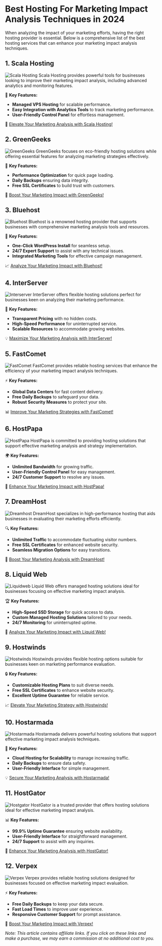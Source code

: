 # Best Hosting For Marketing Impact Analysis Techniques in 2024

When analyzing the impact of your marketing efforts, having the right hosting provider is essential. Below is a comprehensive list of the best hosting services that can enhance your marketing impact analysis techniques.

## 1. **Scala Hosting**

![Scala Hosting](https://i.imgur.com/uJ5JIK3.png "Scala Web Hosting")
Scala Hosting provides powerful tools for businesses looking to improve their marketing impact analysis, including advanced analytics and monitoring features.

🌟 **Key Features:**
- **Managed VPS Hosting** for scalable performance.
- **Easy Integration with Analytics Tools** to track marketing performance.
- **User-Friendly Control Panel** for effortless management.

🔗 [Elevate Your Marketing Analysis with Scala Hosting!](https://snipitx.com/scala-jy)

## 2. **GreenGeeks**

![GreenGeeks](https://i.imgur.com/eEwuntu.jpg "GreenGeeks Hosting")
GreenGeeks focuses on eco-friendly hosting solutions while offering essential features for analyzing marketing strategies effectively.

🌿 **Key Features:**
- **Performance Optimization** for quick page loading.
- **Daily Backups** ensuring data integrity.
- **Free SSL Certificates** to build trust with customers.

🍃 [Boost Your Marketing Impact with GreenGeeks!](https://snipitx.com/greengeeks-jy)

## 3. **Bluehost**

![Bluehost](https://i.imgur.com/PasFF9E.jpeg "Bluehost Hosting")
Bluehost is a renowned hosting provider that supports businesses with comprehensive marketing analysis tools and resources.

🚀 **Key Features:**
- **One-Click WordPress Install** for seamless setup.
- **24/7 Expert Support** to assist with any technical issues.
- **Integrated Marketing Tools** for effective campaign management.

📈 [Analyze Your Marketing Impact with Bluehost!](https://snipitx.com/bluehost-jy)

## 4. **InterServer**

![Interserver](https://i.imgur.com/OM5dOEW.jpeg "Interserver Hosting")
InterServer offers flexible hosting solutions perfect for businesses keen on analyzing their marketing performance.

🔑 **Key Features:**
- **Transparent Pricing** with no hidden costs.
- **High-Speed Performance** for uninterrupted service.
- **Scalable Resources** to accommodate growing websites.

💡 [Maximize Your Marketing Analysis with InterServer!](https://snipitx.com/interserver-jy)

## 5. **FastComet**

![FastComet](https://i.imgur.com/7qgXuWp.png "FastComet Hosting")
FastComet provides reliable hosting services that enhance the efficiency of your marketing impact analysis techniques.

⚡ **Key Features:**
- **Global Data Centers** for fast content delivery.
- **Free Daily Backups** to safeguard your data.
- **Robust Security Measures** to protect your site.

📊 [Improve Your Marketing Strategies with FastComet!](https://snipitx.com/fastcomet-jy)

## 6. **HostPapa**

![HostPapa](https://i.imgur.com/ouDTkvl.jpeg "HostPapa Hosting")
HostPapa is committed to providing hosting solutions that support effective marketing analysis and strategy implementation.

🌍 **Key Features:**
- **Unlimited Bandwidth** for growing traffic.
- **User-Friendly Control Panel** for easy management.
- **24/7 Customer Support** to resolve any issues.

💼 [Enhance Your Marketing Impact with HostPapa!](https://snipitx.com/hostpapa-jy)

## 7. **DreamHost**

![Dreamhost](https://i.imgur.com/rXIg8ip.jpeg "Dreamhost Hosting")
DreamHost specializes in high-performance hosting that aids businesses in evaluating their marketing efforts efficiently.

🔍 **Key Features:**
- **Unlimited Traffic** to accommodate fluctuating visitor numbers.
- **Free SSL Certificates** for enhanced website security.
- **Seamless Migration Options** for easy transitions.

🚀 [Boost Your Marketing Analysis with DreamHost!](https://snipitx.com/dreamhost-jy)

## 8. **Liquid Web**

![Liquidweb](https://i.imgur.com/4IvT9SC.jpeg "Liquidweb Hosting")
Liquid Web offers managed hosting solutions ideal for businesses focusing on effective marketing impact analysis.

🏆 **Key Features:**
- **High-Speed SSD Storage** for quick access to data.
- **Custom Managed Hosting Solutions** tailored to your needs.
- **24/7 Monitoring** for uninterrupted uptime.

🔗 [Analyze Your Marketing Impact with Liquid Web!](https://snipitx.com/liquidweb-jy)

## 9. **Hostwinds**

![Hostwinds](https://i.imgur.com/53aSNXx.jpeg "Hostwinds Hosting")
Hostwinds provides flexible hosting options suitable for businesses keen on marketing performance evaluation.

🔒 **Key Features:**
- **Customizable Hosting Plans** to suit diverse needs.
- **Free SSL Certificates** to enhance website security.
- **Excellent Uptime Guarantee** for reliable service.

📈 [Elevate Your Marketing Strategy with Hostwinds!](https://snipitx.com/hostwinds-jy)

## 10. **Hostarmada**

![Hostarmada](https://i.imgur.com/KFbdf3o.jpeg "Hostarmada Hosting")
Hostarmada delivers powerful hosting solutions that support effective marketing impact analysis techniques.

🌟 **Key Features:**
- **Cloud Hosting for Scalability** to manage increasing traffic.
- **Daily Backups** to ensure data safety.
- **User-Friendly Interface** for simple management.

💡 [Secure Your Marketing Analysis with Hostarmada!](https://snipitx.com/hostarmada-jy)

## 11. **HostGator**

![Hostgator](https://i.imgur.com/BcVkH57.jpeg "Hostgator Hosting")
HostGator is a trusted provider that offers hosting solutions ideal for effective marketing impact analysis.

📊 **Key Features:**
- **99.9% Uptime Guarantee** ensuring website availability.
- **User-Friendly Interface** for straightforward management.
- **24/7 Support** to assist with any inquiries.

🔗 [Enhance Your Marketing Analysis with HostGator!](https://snipitx.com/hostgator-jy)

## 12. **Verpex**

![Verpex](https://i.imgur.com/6x5LhiS.jpeg "Verpex Hosting")
Verpex provides reliable hosting solutions designed for businesses focused on effective marketing impact evaluation.

⚡ **Key Features:**
- **Free Daily Backups** to keep your data secure.
- **Fast Load Times** to improve user experience.
- **Responsive Customer Support** for prompt assistance.

🚀 [Boost Your Marketing Impact with Verpex!](https://snipitx.com/verpex-jy)

*Note: This article contains affiliate links. If you click on these links and make a purchase, we may earn a commission at no additional cost to you.*
